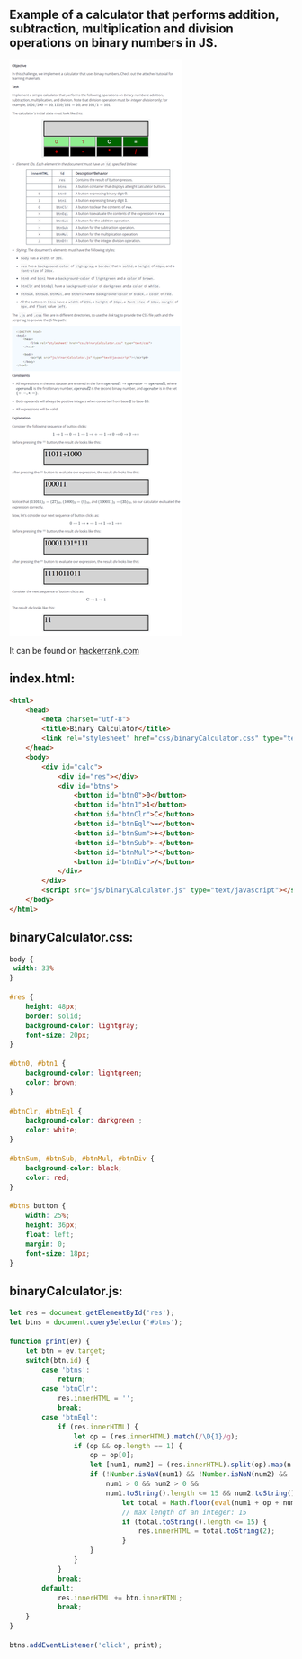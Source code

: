 ## Example of a calculator that performs addition, subtraction, multiplication and division operations on binary numbers in JS.

![Problem description](https://github.com/girls-incode/js-binary-numbers-operations/blob/master/hackerrank-challenges-js10-binary-calculator.png)

It can be found on [hackerrank.com](https://www.hackerrank.com/challenges/js10-binary-calculator/problem)

## index.html:

```html
<html>
    <head>
        <meta charset="utf-8">
        <title>Binary Calculator</title>
        <link rel="stylesheet" href="css/binaryCalculator.css" type="text/css">
    </head>
    <body>
        <div id="calc">
            <div id="res"></div>
            <div id="btns">
                <button id="btn0">0</button>
                <button id="btn1">1</button>
                <button id="btnClr">C</button>
                <button id="btnEql">=</button>
                <button id="btnSum">+</button>
                <button id="btnSub">-</button>
                <button id="btnMul">*</button>
                <button id="btnDiv">/</button>
            </div>
        </div>
        <script src="js/binaryCalculator.js" type="text/javascript"></script>
    </body>
</html>
```
## binaryCalculator.css:

```css
body {
 width: 33%   
}

#res {
    height: 48px;
    border: solid;
    background-color: lightgray;
    font-size: 20px;
}

#btn0, #btn1 {
    background-color: lightgreen;
    color: brown;
}

#btnClr, #btnEql {
    background-color: darkgreen ;
    color: white;
}

#btnSum, #btnSub, #btnMul, #btnDiv {
    background-color: black;
    color: red;
}

#btns button {
    width: 25%;
    height: 36px;
    float: left;
    margin: 0;
    font-size: 18px;
}
```

## binaryCalculator.js:

```javascript
let res = document.getElementById('res');
let btns = document.querySelector('#btns');

function print(ev) {
    let btn = ev.target;
    switch(btn.id) {
        case 'btns':
            return;
        case 'btnClr':
            res.innerHTML = '';
            break;
        case 'btnEql':
            if (res.innerHTML) {
                let op = (res.innerHTML).match(/\D{1}/g);
                if (op && op.length == 1) {
                    op = op[0];
                    let [num1, num2] = (res.innerHTML).split(op).map(n => Number(parseInt(n, 2)));
                    if (!Number.isNaN(num1) && !Number.isNaN(num2) && 
                        num1 > 0 && num2 > 0 && 
                        num1.toString().length <= 15 && num2.toString().length <= 15) {
                            let total = Math.floor(eval(num1 + op + num2));
                            // max length of an integer: 15
                            if (total.toString().length <= 15) {
                                res.innerHTML = total.toString(2);
                            }
                    }
                }
            }
            break;
        default:
            res.innerHTML += btn.innerHTML;
            break;
    }
}

btns.addEventListener('click', print);
```

